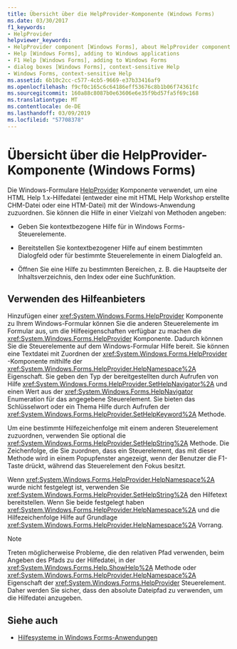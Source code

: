 ```yaml
---
title: Übersicht über die HelpProvider-Komponente (Windows Forms)
ms.date: 03/30/2017
f1_keywords:
- HelpProvider
helpviewer_keywords:
- HelpProvider component [Windows Forms], about HelpProvider component
- Help [Windows Forms], adding to Windows applications
- F1 Help [Windows Forms], adding to Windows Forms
- dialog boxes [Windows Forms], context-sensitive Help
- Windows Forms, context-sensitive Help
ms.assetid: 6b10c2cc-c577-4cb5-9669-e37b33416af9
ms.openlocfilehash: f9cf0c165c6c64186eff53676c8b1b06f74361fc
ms.sourcegitcommit: 160a88c8087b0e63606e6e35f9bd57fa5f69c168
ms.translationtype: MT
ms.contentlocale: de-DE
ms.lasthandoff: 03/09/2019
ms.locfileid: "57708378"
---
```

# <a name="helpprovider-component-overview-windows-forms"></a>Übersicht über die HelpProvider-Komponente (Windows Forms)
Die Windows-Formulare [HelpProvider](helpprovider-component-windows-forms.md) Komponente verwendet, um eine HTML Help 1.x-Hilfedatei (entweder eine mit HTML Help Workshop erstellte CHM-Datei oder eine HTM-Datei) mit der Windows-Anwendung zuzuordnen. Sie können die Hilfe in einer Vielzahl von Methoden angeben:  
  
-   Geben Sie kontextbezogene Hilfe für in Windows Forms-Steuerelemente.  
  
-   Bereitstellen Sie kontextbezogener Hilfe auf einem bestimmten Dialogfeld oder für bestimmte Steuerelemente in einem Dialogfeld an.  
  
-   Öffnen Sie eine Hilfe zu bestimmten Bereichen, z. B. die Hauptseite der Inhaltsverzeichnis, den Index oder eine Suchfunktion.  
  
## <a name="using-the-help-provider"></a>Verwenden des Hilfeanbieters  
 Hinzufügen einer <xref:System.Windows.Forms.HelpProvider> Komponente zu Ihrem Windows-Formular können Sie die anderen Steuerelemente im Formular aus, um die Hilfeeigenschaften verfügbar zu machen die <xref:System.Windows.Forms.HelpProvider> Komponente. Dadurch können Sie die Steuerelemente auf dem Windows-Formular Hilfe bereit. Sie können eine Textdatei mit Zuordnen der <xref:System.Windows.Forms.HelpProvider> -Komponente mithilfe der <xref:System.Windows.Forms.HelpProvider.HelpNamespace%2A> Eigenschaft. Sie geben den Typ der bereitgestellten durch Aufrufen von Hilfe <xref:System.Windows.Forms.HelpProvider.SetHelpNavigator%2A> und einen Wert aus der <xref:System.Windows.Forms.HelpNavigator> Enumeration für das angegebene Steuerelement. Sie bieten das Schlüsselwort oder ein Thema Hilfe durch Aufrufen der <xref:System.Windows.Forms.HelpProvider.SetHelpKeyword%2A> Methode.  
  
 Um eine bestimmte Hilfezeichenfolge mit einem anderen Steuerelement zuzuordnen, verwenden Sie optional die <xref:System.Windows.Forms.HelpProvider.SetHelpString%2A> Methode. Die Zeichenfolge, die Sie zuordnen, dass ein Steuerelement, das mit dieser Methode wird in einem Popupfenster angezeigt, wenn der Benutzer die F1-Taste drückt, während das Steuerelement den Fokus besitzt.  
  
 Wenn <xref:System.Windows.Forms.HelpProvider.HelpNamespace%2A> wurde nicht festgelegt ist, verwenden Sie <xref:System.Windows.Forms.HelpProvider.SetHelpString%2A> den Hilfetext bereitstellen. Wenn Sie beide festgelegt haben <xref:System.Windows.Forms.HelpProvider.HelpNamespace%2A> und die Hilfezeichenfolge Hilfe auf Grundlage <xref:System.Windows.Forms.HelpProvider.HelpNamespace%2A> Vorrang.  
  
> [!NOTE]
>  Treten möglicherweise Probleme, die den relativen Pfad verwenden, beim Angeben des Pfads zu der Hilfedatei, in der <xref:System.Windows.Forms.Help.ShowHelp%2A> Methode oder <xref:System.Windows.Forms.HelpProvider.HelpNamespace%2A> Eigenschaft der <xref:System.Windows.Forms.HelpProvider> Steuerelement. Daher werden Sie sicher, dass den absolute Dateipfad zu verwenden, um die Hilfedatei anzugeben.  
  
## <a name="see-also"></a>Siehe auch
- [Hilfesysteme in Windows Forms-Anwendungen](../advanced/help-systems-in-windows-forms-applications.md)
